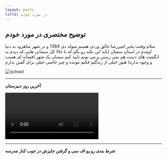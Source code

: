 ```yaml
---
layout: posts
title: در مورد خودم
---
```


## توضیح مختصری در مورد خودم
سلام وقتت بخیر امیررضا خالق وردی هستم متولد دی 1384 و در شهر شاهرود به دنیا اومدم در استان سمنان 
(باید این نکته رو بگم که تا حالا کل سمنانی هایی که دیدم به انگشت های دست هم نمی رسنن و می تونم تایید کنم سمنان یک شهر افسانه ای هست و وجود نداره)
هنوز خیلی از زندگیم فکنم مونده و چیز خاصی  خیلی برای گفتن ندارم 



![school](../assets/images/school.jpg "last day in school")

---
**آخرین روز دبیرستان**

![bet](../assets/images/bet.mp4 "bet")

---
**شرط بندی رو یو اف سی و گرفتن جایزش در جوب کنار مدرسه**
